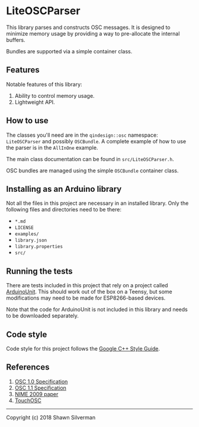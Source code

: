 # LiteOSCParser

This library parses and constructs OSC messages. It is designed to minimize
memory usage by providing a way to pre-allocate the internal buffers.

Bundles are supported via a simple container class.

## Features

Notable features of this library:

1. Ability to control memory usage.
2. Lightweight API.

## How to use

The classes you'll need are in the `qindesign::osc` namespace:
`LiteOSCParser` and possibly `OSCBundle`. A complete example of how to use
the parser is in the `AllInOne` example.

The main class documentation can be found in `src/LiteOSCParser.h`.

OSC bundles are managed using the simple `OSCBundle` container class.

## Installing as an Arduino library

Not all the files in this project are necessary in an installed library.
Only the following files and directories need to be there:

* `*.md`
* `LICENSE`
* `examples/`
* `library.json`
* `library.properties`
* `src/`

## Running the tests

There are tests included in this project that rely on a project called
[ArduinoUnit](https://github.com/mmurdoch/arduinounit). This should work
out of the box on a Teensy, but some modifications may need to be made for
ESP8266-based devices.

Note that the code for ArduinoUnit is not included in this library and needs
to be downloaded separately.

## Code style

Code style for this project follows the
[Google C++ Style Guide](https://google.github.io/styleguide/cppguide.html).

## References

1. [OSC 1.0 Specification](http://opensoundcontrol.org/spec-1_0)
2. [OSC 1.1 Specification](http://opensoundcontrol.org/spec-1_1)
3. [NIME 2009 paper](https://hangar.org/webnou/wp-content/uploads/2012/01/Nime09OSCfinal.pdf)
4. [TouchOSC](https://hexler.net/docs/touchosc)

---

Copyright (c) 2018 Shawn Silverman
